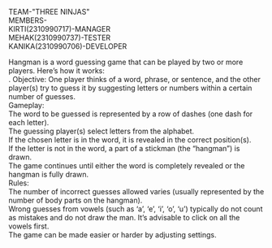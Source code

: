 TEAM-"THREE NINJAS"<br>
MEMBERS-<br>
KIRTI(2310990717)-MANAGER<br>
MEHAK(2310990737)-TESTER<br>
KANIKA(2310990706)-DEVELOPER<br>

Hangman is a word guessing game that can be played by two or more players. Here’s how it works:<br>
.
Objective: One player thinks of a word, phrase, or sentence, and the other player(s) try to guess it by suggesting letters or numbers within a certain number of guesses.<br>
Gameplay:<br>
The word to be guessed is represented by a row of dashes (one dash for each letter).<br>
The guessing player(s) select letters from the alphabet.<br>
If the chosen letter is in the word, it is revealed in the correct position(s).<br>
If the letter is not in the word, a part of a stickman (the “hangman”) is drawn.<br>
The game continues until either the word is completely revealed or the hangman is fully drawn.<br>
Rules:<br>
The number of incorrect guesses allowed varies (usually represented by the number of body parts on the hangman).<br>
Wrong guesses from vowels (such as ‘a’, ‘e’, ‘i’, ‘o’, ‘u’) typically do not count as mistakes and do not draw the man. It’s advisable to click on all the vowels first.<br>
The game can be made easier or harder by adjusting settings.<br>


